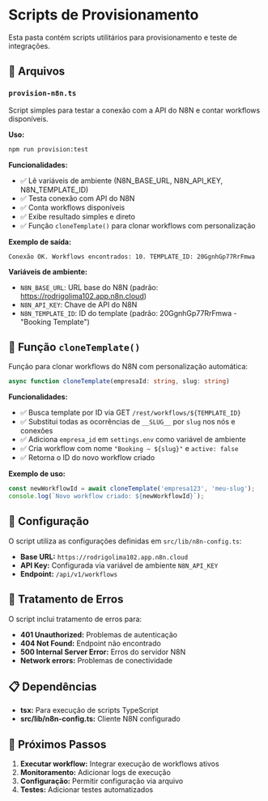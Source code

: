 # Scripts de Provisionamento

Esta pasta contém scripts utilitários para provisionamento e teste de integrações.

## 📁 Arquivos

### `provision-n8n.ts`

Script simples para testar a conexão com a API do N8N e contar workflows disponíveis.

**Uso:**
```bash
npm run provision:test
```

**Funcionalidades:**
- ✅ Lê variáveis de ambiente (N8N_BASE_URL, N8N_API_KEY, N8N_TEMPLATE_ID)
- ✅ Testa conexão com API do N8N
- ✅ Conta workflows disponíveis
- ✅ Exibe resultado simples e direto
- ✅ Função `cloneTemplate()` para clonar workflows com personalização

**Exemplo de saída:**
```
Conexão OK. Workflows encontrados: 10. TEMPLATE_ID: 20GgnhGp77RrFmwa
```

**Variáveis de ambiente:**
- `N8N_BASE_URL`: URL base do N8N (padrão: https://rodrigolima102.app.n8n.cloud)
- `N8N_API_KEY`: Chave de API do N8N
- `N8N_TEMPLATE_ID`: ID do template (padrão: 20GgnhGp77RrFmwa - "Booking Template")

## 🔧 Função `cloneTemplate()`

Função para clonar workflows do N8N com personalização automática:

```typescript
async function cloneTemplate(empresaId: string, slug: string)
```

**Funcionalidades:**
- ✅ Busca template por ID via GET `/rest/workflows/${TEMPLATE_ID}`
- ✅ Substitui todas as ocorrências de `__SLUG__` por `slug` nos nós e conexões
- ✅ Adiciona `empresa_id` em `settings.env` como variável de ambiente
- ✅ Cria workflow com nome `"Booking – ${slug}"` e `active: false`
- ✅ Retorna o ID do novo workflow criado

**Exemplo de uso:**
```typescript
const newWorkflowId = await cloneTemplate('empresa123', 'meu-slug');
console.log(`Novo workflow criado: ${newWorkflowId}`);
```

## 🔧 Configuração

O script utiliza as configurações definidas em `src/lib/n8n-config.ts`:

- **Base URL:** `https://rodrigolima102.app.n8n.cloud`
- **API Key:** Configurada via variável de ambiente `N8N_API_KEY`
- **Endpoint:** `/api/v1/workflows`

## 🚨 Tratamento de Erros

O script inclui tratamento de erros para:

- **401 Unauthorized:** Problemas de autenticação
- **404 Not Found:** Endpoint não encontrado
- **500 Internal Server Error:** Erros do servidor N8N
- **Network errors:** Problemas de conectividade

## 📋 Dependências

- **tsx:** Para execução de scripts TypeScript
- **src/lib/n8n-config.ts:** Cliente N8N configurado

## 🎯 Próximos Passos

1. **Executar workflow:** Integrar execução de workflows ativos
2. **Monitoramento:** Adicionar logs de execução
3. **Configuração:** Permitir configuração via arquivo
4. **Testes:** Adicionar testes automatizados
